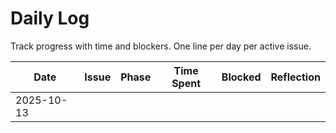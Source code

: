 # Daily Log

Track progress with time and blockers. One line per day per active issue.

| Date       | Issue | Phase   | Time Spent | Blocked | Reflection |
|------------|-------|---------|------------|---------|------------|
| 2025-10-13 |       |         |            |         |            |
